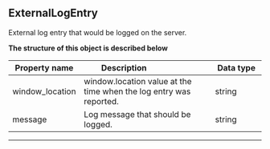 
## ExternalLogEntry
External log entry that would be logged on the server.


**The structure of this object is described below**


|&nbsp;Property&nbsp;name&nbsp;|&nbsp;Description&nbsp;&nbsp;&nbsp;&nbsp;&nbsp;&nbsp;&nbsp;&nbsp;&nbsp;&nbsp;&nbsp;&nbsp;&nbsp;&nbsp;&nbsp;&nbsp;&nbsp;&nbsp;&nbsp;&nbsp;&nbsp;|&nbsp;Data&nbsp;type&nbsp;|
|---------------|---------------------------------|-----------|
|window_location|window.location value at the time when the log entry was reported.|string|
|message|Log message that should be logged.|string|


___

